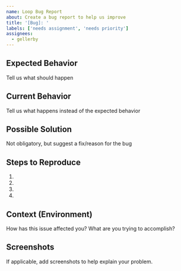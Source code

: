 ```yaml
---
name: Loop Bug Report
about: Create a bug report to help us improve
title: '[Bug]: '
labels: ['needs assignment', 'needs priority']
assignees: 
  - gellerby
---
```


<!--- Provide a general summary of the issue in the Title above --> 

## Expected Behavior
Tell us what should happen 

## Current Behavior
Tell us what happens instead of the expected behavior

## Possible Solution
Not obligatory, but suggest a fix/reason for the bug

## Steps to Reproduce
1.
2.
3.
4.

## Context (Environment)
How has this issue affected you? What are you trying to accomplish? 

## Screenshots
If applicable, add screenshots to help explain your problem.
